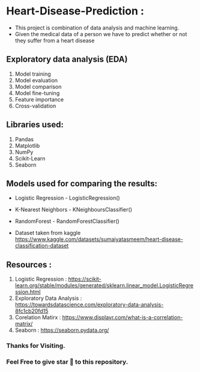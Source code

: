 # Heart-Disease-Prediction :

* This project is combination of data analysis and machine learning. 
* Given the medical data of a person we have to predict whether or not they suffer from a heart disease

## Exploratory data analysis (EDA) 
1. Model training
2. Model evaluation
3. Model comparison
4. Model fine-tuning
5. Feature importance
6. Cross-validation

## Libraries used:  
1. Pandas 
2. Matplotlib 
3. NumPy 
4. Scikit-Learn
5. Seaborn 

## Models used for comparing the results:
  * Logistic Regression - LogisticRegression()
  * K-Nearest Neighbors - KNeighboursClassifier()
  * RandomForest - RandomForestClassifier()
  
* Dataset taken from kaggle
  https://www.kaggle.com/datasets/sumaiyatasmeem/heart-disease-classification-dataset

## Resources :
1. Logistic Regression : https://scikit-learn.org/stable/modules/generated/sklearn.linear_model.LogisticRegression.html
2. Exploratory Data Analysis : https://towardsdatascience.com/exploratory-data-analysis-8fc1cb20fd15
3. Corelation Matirx : https://www.displayr.com/what-is-a-correlation-matrix/
4. Seaborn : https://seaborn.pydata.org/

### Thanks for Visiting.
### Feel Free to give star 🌟 to this repository.

